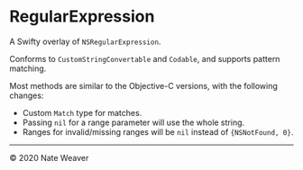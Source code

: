 # RegularExpression

A Swifty overlay of `NSRegularExpression`.

Conforms to `CustomStringConvertable` and `Codable`, and supports pattern matching.

Most methods are similar to the Objective-C versions, with the following changes:

- Custom `Match` type for matches.
- Passing `nil` for a range parameter will use the whole string.
- Ranges for invalid/missing ranges will be `nil` instead of `{NSNotFound, 0}`.

---

© 2020 Nate Weaver
